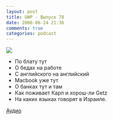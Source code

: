```yaml
---
layout: post
title: UWP - Выпуск 78
date: 2006-06-24 21:36
comments: true
categories: podcast
---
```

![](https://podcast.umputun.com/images/uwp/uwp78.jpg)



- По блату тут
- О бедах на работе
- С английского на английский
- Macbook уже тут
- О банках тут и там
- Как поживает Карл и хорош-ли Getz
- На каких языках говорят в Израиле.

[Аудио](https://podcast.umputun.com/media/ump_podcast78.mp3)
<audio src="https://podcast.umputun.com/media/ump_podcast78.mp3" preload="none">